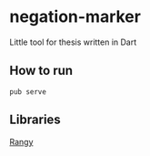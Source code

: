 negation-marker
===============

Little tool for thesis written in Dart

How to run
----------
```
pub serve
```

Libraries
---------

[Rangy](https://github.com/timdown/rangy)
